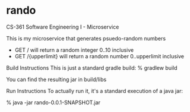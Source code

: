 # rando
CS-361 Software Engineering I - Microservice

This is my microservice that generates psuedo-random numbers
* GET /   will return a random integer 0..10 inclusive
* GET /{upperlimit}   will return a random number 0..upperlimit inclusive

Build Instructions
This is just a standard gradle build: % gradlew build

You can find the resulting jar in build/libs

Run Instructions
To actually run it, it's a standard execution of a java jar:

% java -jar rando-0.0.1-SNAPSHOT.jar
